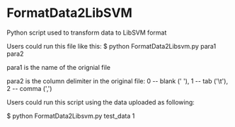 # FormatData2LibSVM
Python script used to transform data to LibSVM format

Users could run this file like this: $ python FormatData2Libsvm.py para1 para2

para1 is the name of the orignial file

para2 is the column delimiter in the original file: 0 -- blank (' '), 1 -- tab ('\t'), 2 -- comma (',')

Users could run this script using the data uploaded as following:

$ python FormatData2Libsvm.py test_data 1

